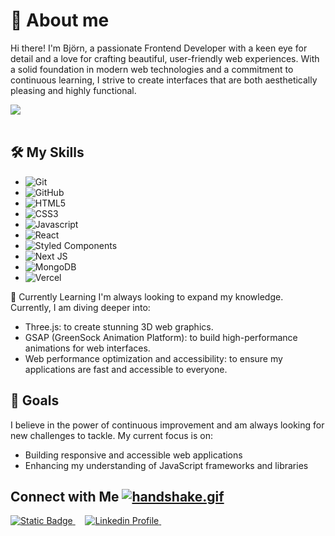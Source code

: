 # 👋 About me

Hi there! I'm Björn, a passionate Frontend Developer with a keen eye for detail and a love for crafting beautiful, user-friendly web experiences. With a solid foundation in modern web technologies and a commitment to continuous learning, I strive to create interfaces that are both aesthetically pleasing and highly functional.

<img src="https://user-images.githubusercontent.com/73097560/115834477-dbab4500-a447-11eb-908a-139a6edaec5c.gif"><br><br>

## 🛠️ My Skills 

- ![Git](https://img.shields.io/badge/GIT-E44C30?style=for-the-badge&logo=git&logoColor=white)
- ![GitHub](https://img.shields.io/badge/GitHub-100000?style=for-the-badge&logo=github&logoColor=white)
- ![HTML5](https://img.shields.io/badge/HTML5-E34F26?style=for-the-badge&logo=html5&logoColor=white)
- ![CSS3](https://img.shields.io/badge/CSS3-1572B6?style=for-the-badge&logo=css3&logoColor=white)
- ![Javascript](https://img.shields.io/badge/JavaScript-F7DF1E?style=for-the-badge&logo=javascript&logoColor=black)
- ![React](https://img.shields.io/badge/React-20232A?style=for-the-badge&logo=react&logoColor=61DAFB)
- ![Styled Components](https://img.shields.io/badge/styled--components-DB7093?style=for-the-badge&logo=styled-components&logoColor=white)
- ![Next JS](https://img.shields.io/badge/Next-black?style=for-the-badge&logo=next.js&logoColor=white)
- ![MongoDB](https://img.shields.io/badge/MongoDB-%234ea94b.svg?style=for-the-badge&logo=mongodb&logoColor=white)
- ![Vercel](https://img.shields.io/badge/vercel-%23000000.svg?style=for-the-badge&logo=vercel&logoColor=white)

🌱 Currently Learning
I'm always looking to expand my knowledge. Currently, I am diving deeper into:

- Three.js: to create stunning 3D web graphics.
- GSAP (GreenSock Animation Platform): to build high-performance animations for web interfaces.
- Web performance optimization and accessibility: to ensure my applications are fast and accessible to everyone.

## 🚀 Goals
I believe in the power of continuous improvement and am always looking for new challenges to tackle. My current focus is on:

- Building responsive and accessible web applications
- Enhancing my understanding of JavaScript frameworks and libraries

## Connect with Me [![handshake.gif](https://s4.gifyu.com/images/handshake.gif)](https://gifyu.com/image/Zy2f)

  <a href="https://www.xing.com/profile/Bjoern_Bennat/cv" >
    <img alt="Static Badge" src="https://img.shields.io/badge/XING%20-%20?style=for-the-badge&logo=XING&logoColor=white&color=green" alt="Xing Profile">
  </a>&nbsp;&nbsp;&nbsp;

  <a href="https://linkedin.com/in/björn-bennat-38620719a" >
    <img src="https://img.shields.io/badge/LINKEDIN%20-%20?style=for-the-badge&logo=LINKEDIN&logoColor=white&color=blue" alt="Linkedin Profile">
  </a>&nbsp;&nbsp;&nbsp;
